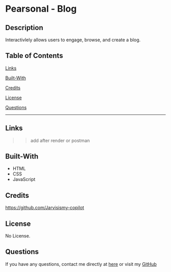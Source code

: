 # Pearsonal - Blog

## Description

Interactivlely allows users to engage, browse, and create a blog.

  ## Table of Contents 

  [Links](#Links)

  [Built-With](#Built-With)

  [Credits](#credits)

  [License](#license)

  [Questions](#questions)
_____________________________________________________________________________

## Links

>> add after render or postman

## Built-With

- HTML
- CSS
- JavaScript

## Credits 

https://github.com/Jarvisismy-copilot

## License

No License.

 ## Questions 
  
  If you have any questions, contact me directly at [here](mailto:Chelseajarvis3301@icloud.com)
  or visit my [GitHub](https://github.com/Jarvisismy-copilot)

